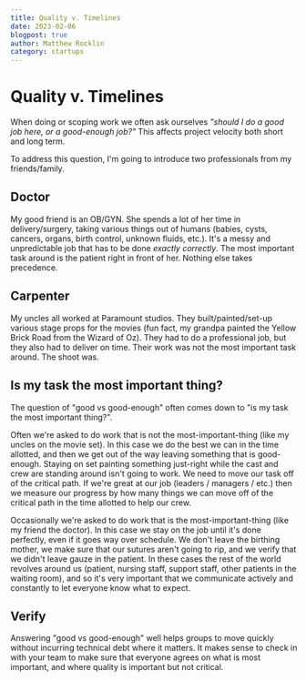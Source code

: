 ```yaml
---
title: Quality v. Timelines
date: 2023-02-06
blogpost: true
author: Matthew Rocklin
category: startups
---
```


Quality v. Timelines
====================

When doing or scoping work we often ask ourselves *"should I do a good job here,
or a good-enough job?"*  This affects project velocity both short and long
term.

To address this question, I'm going to introduce two professionals from my friends/family.

## Doctor

My good friend is an OB/GYN.  She spends a lot of her time in delivery/surgery,
taking various things out of humans (babies, cysts, cancers, organs, birth
control, unknown fluids, etc.).  It's a messy and unpredictable job that has to be
done *exactly correctly*.  The most important task around is the patient right in
front of her.  Nothing else takes precedence.

## Carpenter

My uncles all worked at Paramount studios.  They built/painted/set-up various
stage props for the movies (fun fact, my grandpa painted the Yellow Brick Road
from the Wizard of Oz).  They had to do a professional job, but they also had
to deliver on time.  Their work was not the most important task around.  The
shoot was.

## Is my task the most important thing?

The question of "good vs good-enough" often comes down to "is my task the most
important thing?".

Often we're asked to do work that is not the most-important-thing (like my
uncles on the movie set).  In this case we do the best we can in the time
allotted, and then we get out of the way leaving something that is good-enough.
Staying on set painting something just-right while the cast and crew are
standing around isn't going to work.  We need to move our task off of the
critical path.  If we're great at our job (leaders / managers / etc.) then we
measure our progress by how many things we can move off of the critical path in
the time allotted to help our crew.

Occasionally we're asked to do work that is the most-important-thing (like my
friend the doctor).  In this case we stay on the job until it's done perfectly,
even if it goes way over schedule.  We don't leave the birthing mother, we make
sure that our sutures aren't going to rip, and we verify that we didn't leave
gauze in the patient.  In these cases the rest of the world revolves around us
(patient, nursing staff, support staff, other patients in the waiting room),
and so it's very important that we communicate actively and constantly to let
everyone know what to expect.

## Verify

Answering "good vs good-enough" well helps groups to move quickly without
incurring technical debt where it matters.  It makes sense to check in with
your team to make sure that everyone agrees on what is most important, and
where quality is important but not critical.
